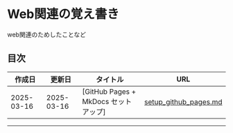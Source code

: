 # Web関連の覚え書き
web関連のためしたことなど

## 目次

| 作成日 | 更新日 | タイトル | URL |
|--------|--------|---------|-----|
| 2025-03-16 | 2025-03-16 | [GitHub Pages + MkDocs セットアップ] | [setup_github_pages.md](setup_github_pages.md) |

---
